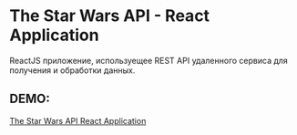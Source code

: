 # The Star Wars API - React Application


ReactJS приложение, используещее REST API удаленного сервиса для получения и обработки данных.

## DEMO:
[The Star Wars API React Application](https://ma1ex.github.io/star-db)